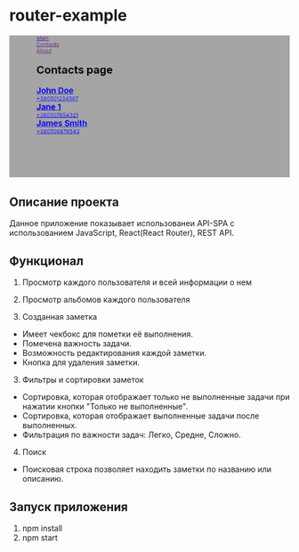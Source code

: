 # router-example

 
![](https://github.com/Rediska23/router-example/blob/main/image.png?raw=true)

## Описание проекта
Данное приложение показывает использованеи API-SPA с использованием JavaScript, React(React Router), REST API.

 ## Функционал
1. Просмотр каждого пользователя и всей информации о нем
2. Просмотр альбомов каждого пользователя

 2. Созданная заметка
 * Имеет чекбокс для пометки её выполнения.
 * Помечена важность задачи.
 * Возможность редактирования каждой заметки.
 * Кнопка для удаления заметки.

 3. Фильтры и сортировки заметок
 * Сортировка, которая отображает только не выполненные задачи при нажатии кнопки "Только не выполненные".
 * Сортировка, которая отображает выполненные задачи после выполненных.
 * Фильтрация по важности задач: Легко, Средне, Сложно.
   
 4. Поиск
 * Поисковая строка позволяет находить заметки по названию или описанию.
   
## Запуск приложения 
1. npm install
2. npm start
